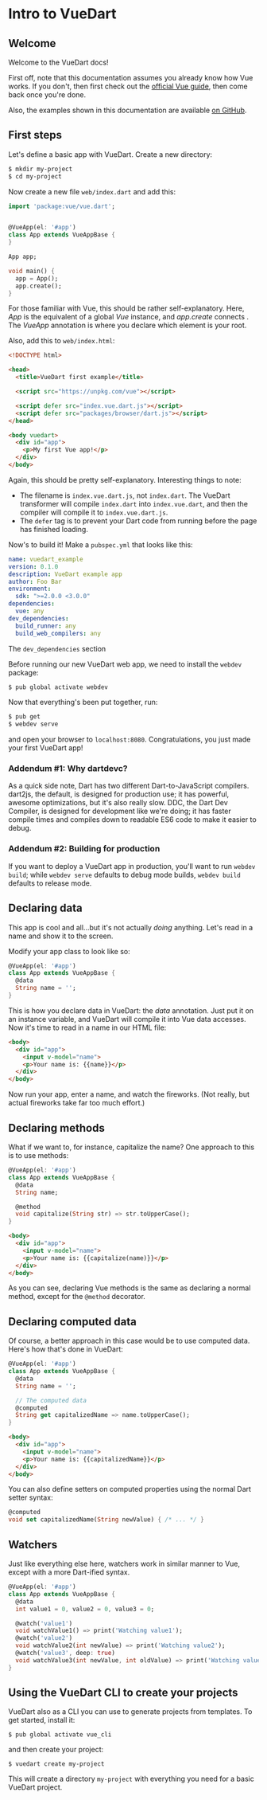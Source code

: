# Intro to VueDart

<div id="welcome"></div>

## Welcome

Welcome to the VueDart docs!

First off, note that this documentation assumes you already know how Vue works. If you
don't, then first check out the [official Vue guide](https://vuejs.org/v2/guide/), then
come back once you're done.

Also, the examples shown in this documentation are available
[on GitHub](https://github.com/kirbyfan64/vuedart/tree/master/example).

<div id="first-steps"></div>

## First steps

Let's define a basic app with VueDart. Create a new directory:

```bash
$ mkdir my-project
$ cd my-project
```

Now create a new file `web/index.dart` and add this:

```dart
import 'package:vue/vue.dart';


@VueApp(el: '#app')
class App extends VueAppBase {
}

App app;

void main() {
  app = App();
  app.create();
}
```

For those familiar with Vue, this should be rather self-explanatory. Here, *App* is the
equivalent of a global *Vue* instance, and *app.create* connects . The *VueApp* annotation is
where you declare which element is your root.

Also, add this to `web/index.html`:

```html
<!DOCTYPE html>

<head>
  <title>VueDart first example</title>

  <script src="https://unpkg.com/vue"></script>

  <script defer src="index.vue.dart.js"></script>
  <script defer src="packages/browser/dart.js"></script>
</head>

<body vuedart>
  <div id="app">
    <p>My first Vue app!</p>
  </div>
</body>
```

Again, this should be pretty self-explanatory. Interesting things to note:

- The filename is `index.vue.dart.js`, not `index.dart`. The VueDart transformer will compile
  `index.dart` into `index.vue.dart`, and then the compiler will compile it to
  `index.vue.dart.js`.
- The `defer` tag is to prevent your Dart code from running before the page has finished
  loading.

Now's to build it! Make a `pubspec.yml` that looks like this:

```yaml
name: vuedart_example
version: 0.1.0
description: VueDart example app
author: Foo Bar
environment:
  sdk: ">=2.0.0 <3.0.0"
dependencies:
  vue: any
dev_dependencies:
  build_runner: any
  build_web_compilers: any
```

The `dev_dependencies` section

Before running our new VueDart web app, we need to install the `webdev` package:

```bash
$ pub global activate webdev
```

Now that everything's been put together, run:

```bash
$ pub get
$ webdev serve
```

and open your browser to `localhost:8080`. Congratulations, you just made your first
VueDart app!

### Addendum #1: Why dartdevc?

As a quick side note, Dart has two different Dart-to-JavaScript compilers. dart2js, the
default, is designed for production use; it has powerful, awesome optimizations, but it's
also really slow. DDC, the Dart Dev Compiler, is designed for development like we're
doing; it has faster compile times and compiles down to readable ES6 code to make it
easier to debug.

### Addendum #2: Building for production

If you want to deploy a VueDart app in production, you'll want to run `webdev build`; while
`webdev serve` defaults to debug mode builds, `webdev build` defaults to release mode.
<div id="data"></div>

## Declaring data

This app is cool and all...but it's not actually *doing* anything. Let's read in a name
and show it to the screen.

Modify your app class to look like so:

```dart
@VueApp(el: '#app')
class App extends VueAppBase {
  @data
  String name = '';
}
```

This is how you declare data in VueDart: the *data* annotation. Just put it on an instance
variable, and VueDart will compile it into Vue data accesses. Now it's time to read in
a name in our HTML file:

```html
<body>
  <div id="app">
    <input v-model="name">
    <p>Your name is: {{name}}</p>
  </div>
</body>
```

Now run your app, enter a name, and watch the fireworks. (Not really, but actual fireworks
take far too much effort.)

<div id="methods"></div>

## Declaring methods

What if we want to, for instance, capitalize the name? One approach to this is to
use methods:

```dart
@VueApp(el: '#app')
class App extends VueAppBase {
  @data
  String name;

  @method
  void capitalize(String str) => str.toUpperCase();
}
```

```html
<body>
  <div id="app">
    <input v-model="name">
    <p>Your name is: {{capitalize(name)}}</p>
  </div>
</body>
```

As you can see, declaring Vue methods is the same as declaring a normal method, except
for the `@method` decorator.


<div id="computed"></div>

## Declaring computed data

Of course, a better approach in this case would be to use computed data. Here's how
that's done in VueDart:

```dart
@VueApp(el: '#app')
class App extends VueAppBase {
  @data
  String name = '';

  // The computed data
  @computed
  String get capitalizedName => name.toUpperCase();
}
```

```html
<body>
  <div id="app">
    <input v-model="name">
    <p>Your name is: {{capitalizedName}}</p>
  </div>
</body>
```

You can also define setters on computed properties using the normal Dart setter syntax:

```dart
@computed
void set capitalizedName(String newValue) { /* ... */ }
```

<div id="watchers"></div>

## Watchers

Just like everything else here, watchers work in similar manner to Vue, except with
a more Dart-ified syntax.

```dart
@VueApp(el: '#app')
class App extends VueAppBase {
  @data
  int value1 = 0, value2 = 0, value3 = 0;

  @watch('value1')
  void watchValue1() => print('Watching value1');
  @watch('value2')
  void watchValue2(int newValue) => print('Watching value2');
  @watch('value3', deep: true)
  void watchValue3(int newValue, int oldValue) => print('Watching value3');
}
```

<div id="cli"></div>

## Using the VueDart CLI to create your projects

VueDart also as a CLI you can use to generate projects from templates. To get started,
install it:

```
$ pub global activate vue_cli
```

and then create your project:

```
$ vuedart create my-project
```

This will create a directory `my-project` with everything you need for a basic VueDart
project.
